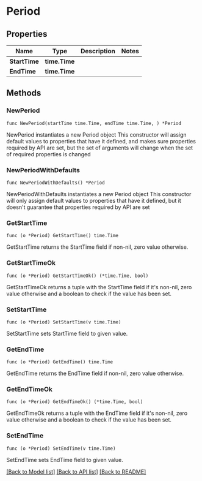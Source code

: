 # Period

## Properties

Name | Type | Description | Notes
------------ | ------------- | ------------- | -------------
**StartTime** | **time.Time** |  | 
**EndTime** | **time.Time** |  | 

## Methods

### NewPeriod

`func NewPeriod(startTime time.Time, endTime time.Time, ) *Period`

NewPeriod instantiates a new Period object
This constructor will assign default values to properties that have it defined,
and makes sure properties required by API are set, but the set of arguments
will change when the set of required properties is changed

### NewPeriodWithDefaults

`func NewPeriodWithDefaults() *Period`

NewPeriodWithDefaults instantiates a new Period object
This constructor will only assign default values to properties that have it defined,
but it doesn't guarantee that properties required by API are set

### GetStartTime

`func (o *Period) GetStartTime() time.Time`

GetStartTime returns the StartTime field if non-nil, zero value otherwise.

### GetStartTimeOk

`func (o *Period) GetStartTimeOk() (*time.Time, bool)`

GetStartTimeOk returns a tuple with the StartTime field if it's non-nil, zero value otherwise
and a boolean to check if the value has been set.

### SetStartTime

`func (o *Period) SetStartTime(v time.Time)`

SetStartTime sets StartTime field to given value.


### GetEndTime

`func (o *Period) GetEndTime() time.Time`

GetEndTime returns the EndTime field if non-nil, zero value otherwise.

### GetEndTimeOk

`func (o *Period) GetEndTimeOk() (*time.Time, bool)`

GetEndTimeOk returns a tuple with the EndTime field if it's non-nil, zero value otherwise
and a boolean to check if the value has been set.

### SetEndTime

`func (o *Period) SetEndTime(v time.Time)`

SetEndTime sets EndTime field to given value.



[[Back to Model list]](../README.md#documentation-for-models) [[Back to API list]](../README.md#documentation-for-api-endpoints) [[Back to README]](../README.md)


